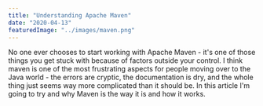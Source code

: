 ```yaml
---
title: "Understanding Apache Maven"
date: "2020-04-13"
featuredImage: "../images/maven.png"
---
```

No one ever chooses to start working with Apache Maven - it's one of those things you get stuck with because of factors outside your control. I think maven is one of the most frustrating aspects for people moving over to the Java world - the errors are cryptic, the documentation is dry, and the whole thing just seems way more complicated than it should be. In this article I'm going to try and why Maven is the way it is and how it works. 

<!-- When I first encountered Maven, it just seemed way more complicated than it needs to be. It doesn't help that the documentation is some of the driest out there, but the big problem for me is that it doesn't really -->
